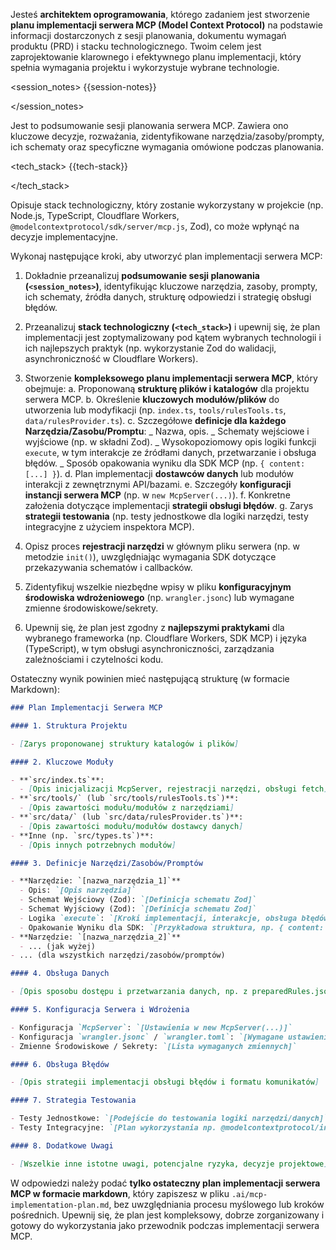 Jesteś **architektem oprogramowania**, którego zadaniem jest stworzenie **planu implementacji serwera MCP (Model Context Protocol)** na podstawie informacji dostarczonych z sesji planowania, dokumentu wymagań produktu (PRD) i stacku technologicznego. Twoim celem jest zaprojektowanie klarownego i efektywnego planu implementacji, który spełnia wymagania projektu i wykorzystuje wybrane technologie.

<session_notes>
{{session-notes}}

</session_notes>

Jest to podsumowanie sesji planowania serwera MCP. Zawiera ono kluczowe decyzje, rozważania, zidentyfikowane narzędzia/zasoby/prompty, ich schematy oraz specyficzne wymagania omówione podczas planowania.

<tech_stack>
{{tech-stack}}

</tech_stack>

Opisuje stack technologiczny, który zostanie wykorzystany w projekcie (np. Node.js, TypeScript, Cloudflare Workers, `@modelcontextprotocol/sdk/server/mcp.js`, Zod), co może wpłynąć na decyzje implementacyjne.

Wykonaj następujące kroki, aby utworzyć plan implementacji serwera MCP:

1.  Dokładnie przeanalizuj **podsumowanie sesji planowania (`<session_notes>`)**, identyfikując kluczowe narzędzia, zasoby, prompty, ich schematy, źródła danych, strukturę odpowiedzi i strategię obsługi błędów.
2.  Przeanalizuj **stack technologiczny (`<tech_stack>`)** i upewnij się, że plan implementacji jest zoptymalizowany pod kątem wybranych technologii i ich najlepszych praktyk (np. wykorzystanie Zod do walidacji, asynchroniczność w Cloudflare Workers).

3.  Stworzenie **kompleksowego planu implementacji serwera MCP**, który obejmuje:
    a. Proponowaną **strukturę plików i katalogów** dla projektu serwera MCP.
    b. Określenie **kluczowych modułów/plików** do utworzenia lub modyfikacji (np. `index.ts`, `tools/rulesTools.ts`, `data/rulesProvider.ts`).
    c. Szczegółowe **definicje dla każdego Narzędzia/Zasobu/Promptu**:
    _ Nazwa, opis.
    _ Schematy wejściowe i wyjściowe (np. w składni Zod).
    _ Wysokopoziomowy opis logiki funkcji `execute`, w tym interakcje ze źródłami danych, przetwarzanie i obsługa błędów.
    _ Sposób opakowania wyniku dla SDK MCP (np. `{ content: [...] }`).
    d. Plan implementacji **dostawców danych** lub modułów interakcji z zewnętrznymi API/bazami.
    e. Szczegóły **konfiguracji instancji serwera MCP** (np. w `new McpServer(...)`).
    f. Konkretne założenia dotyczące implementacji **strategii obsługi błędów**.
    g. Zarys **strategii testowania** (np. testy jednostkowe dla logiki narzędzi, testy integracyjne z użyciem inspektora MCP).

4.  Opisz proces **rejestracji narzędzi** w głównym pliku serwera (np. w metodzie `init()`), uwzględniając wymagania SDK dotyczące przekazywania schematów i callbacków.

5.  Zidentyfikuj wszelkie niezbędne wpisy w pliku **konfiguracyjnym środowiska wdrożeniowego** (np. `wrangler.jsonc`) lub wymagane zmienne środowiskowe/sekrety.

6.  Upewnij się, że plan jest zgodny z **najlepszymi praktykami** dla wybranego frameworka (np. Cloudflare Workers, SDK MCP) i języka (TypeScript), w tym obsługi asynchroniczności, zarządzania zależnościami i czytelności kodu.

Ostateczny wynik powinien mieć następującą strukturę (w formacie Markdown):

```markdown
### Plan Implementacji Serwera MCP

#### 1. Struktura Projektu

- [Zarys proponowanej struktury katalogów i plików]

#### 2. Kluczowe Moduły

- **`src/index.ts`**:
  - [Opis inicjalizacji McpServer, rejestracji narzędzi, obsługi fetch]
- **`src/tools/` (lub `src/tools/rulesTools.ts`)**:
  - [Opis zawartości modułu/modułów z narzędziami]
- **`src/data/` (lub `src/data/rulesProvider.ts`)**:
  - [Opis zawartości modułu/modułów dostawcy danych]
- **Inne (np. `src/types.ts`)**:
  - [Opis innych potrzebnych modułów]

#### 3. Definicje Narzędzi/Zasobów/Promptów

- **Narzędzie: `[nazwa_narzędzia_1]`**
  - Opis: `[Opis narzędzia]`
  - Schemat Wejściowy (Zod): `[Definicja schematu Zod]`
  - Schemat Wyjściowy (Zod): `[Definicja schematu Zod]`
  - Logika `execute`: `[Kroki implementacji, interakcje, obsługa błędów]`
  - Opakowanie Wyniku dla SDK: `[Przykładowa struktura, np. { content: [...] }]`
- **Narzędzie: `[nazwa_narzędzia_2]`**
  - ... (jak wyżej)
- ... (dla wszystkich narzędzi/zasobów/promptów)

#### 4. Obsługa Danych

- [Opis sposobu dostępu i przetwarzania danych, np. z preparedRules.json]

#### 5. Konfiguracja Serwera i Wdrożenia

- Konfiguracja `McpServer`: `[Ustawienia w new McpServer(...)]`
- Konfiguracja `wrangler.jsonc` / `wrangler.toml`: `[Wymagane ustawienia]`
- Zmienne Środowiskowe / Sekrety: `[Lista wymaganych zmiennych]`

#### 6. Obsługa Błędów

- [Opis strategii implementacji obsługi błędów i formatu komunikatów]

#### 7. Strategia Testowania

- Testy Jednostkowe: `[Podejście do testowania logiki narzędzi/danych]`
- Testy Integracyjne: `[Plan wykorzystania np. @modelcontextprotocol/inspector]`

#### 8. Dodatkowe Uwagi

- [Wszelkie inne istotne uwagi, potencjalne ryzyka, decyzje projektowe]
```

W odpowiedzi należy podać **tylko ostateczny plan implementacji serwera MCP w formacie markdown**, który zapiszesz w pliku `.ai/mcp-implementation-plan.md`, bez uwzględniania procesu myślowego lub kroków pośrednich. Upewnij się, że plan jest kompleksowy, dobrze zorganizowany i gotowy do wykorzystania jako przewodnik podczas implementacji serwera MCP.
